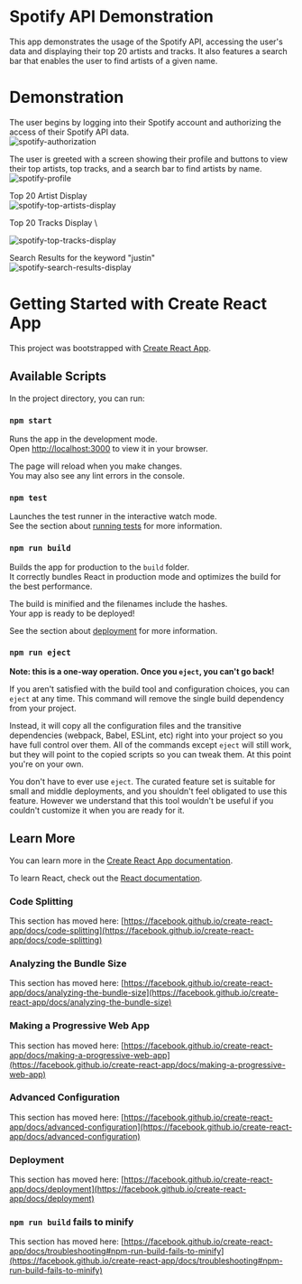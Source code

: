 # Spotify API Demonstration 
This app demonstrates the usage of the Spotify API, accessing the user's data and displaying their top 20 artists and tracks. It also features a search bar that enables the user to find artists of a given name.

# Demonstration 
The user begins by logging into their Spotify account and authorizing the access of their Spotify API data.\
![spotify-authorization](https://user-images.githubusercontent.com/57577392/188520056-710d4d82-7775-4b10-8cdd-afa8afb80ffc.PNG) <br/>

The user is greeted with a screen showing their profile and buttons to view their top artists, top tracks, and a search bar to find artists by name. \
![spotify-profile](https://user-images.githubusercontent.com/57577392/188520108-f193a6d3-f07f-4b03-98d0-6b2b0ee9c2f2.PNG) <br/>

Top 20 Artist Display \
![spotify-top-artists-display](https://user-images.githubusercontent.com/57577392/188520133-9d025a9e-8e96-40f9-9fc2-7edb5e2980e9.PNG) <br/>

Top 20 Tracks Display \

![spotify-top-tracks-display](https://user-images.githubusercontent.com/57577392/188520144-207cccca-b22f-49d6-9daa-b369d3f95dc0.PNG) <br/>

Search Results for the keyword "justin" \
![spotify-search-results-display](https://user-images.githubusercontent.com/57577392/188520154-eea616ea-1d00-4d65-aec5-4edddfaf2d7b.PNG) <br/>



# Getting Started with Create React App

This project was bootstrapped with [Create React App](https://github.com/facebook/create-react-app).

## Available Scripts

In the project directory, you can run:

### `npm start`

Runs the app in the development mode.\
Open [http://localhost:3000](http://localhost:3000) to view it in your browser.

The page will reload when you make changes.\
You may also see any lint errors in the console.

### `npm test`

Launches the test runner in the interactive watch mode.\
See the section about [running tests](https://facebook.github.io/create-react-app/docs/running-tests) for more information.

### `npm run build`

Builds the app for production to the `build` folder.\
It correctly bundles React in production mode and optimizes the build for the best performance.

The build is minified and the filenames include the hashes.\
Your app is ready to be deployed!

See the section about [deployment](https://facebook.github.io/create-react-app/docs/deployment) for more information.

### `npm run eject`

**Note: this is a one-way operation. Once you `eject`, you can't go back!**

If you aren't satisfied with the build tool and configuration choices, you can `eject` at any time. This command will remove the single build dependency from your project.

Instead, it will copy all the configuration files and the transitive dependencies (webpack, Babel, ESLint, etc) right into your project so you have full control over them. All of the commands except `eject` will still work, but they will point to the copied scripts so you can tweak them. At this point you're on your own.

You don't have to ever use `eject`. The curated feature set is suitable for small and middle deployments, and you shouldn't feel obligated to use this feature. However we understand that this tool wouldn't be useful if you couldn't customize it when you are ready for it.

## Learn More

You can learn more in the [Create React App documentation](https://facebook.github.io/create-react-app/docs/getting-started).

To learn React, check out the [React documentation](https://reactjs.org/).

### Code Splitting

This section has moved here: [https://facebook.github.io/create-react-app/docs/code-splitting](https://facebook.github.io/create-react-app/docs/code-splitting)

### Analyzing the Bundle Size

This section has moved here: [https://facebook.github.io/create-react-app/docs/analyzing-the-bundle-size](https://facebook.github.io/create-react-app/docs/analyzing-the-bundle-size)

### Making a Progressive Web App

This section has moved here: [https://facebook.github.io/create-react-app/docs/making-a-progressive-web-app](https://facebook.github.io/create-react-app/docs/making-a-progressive-web-app)

### Advanced Configuration

This section has moved here: [https://facebook.github.io/create-react-app/docs/advanced-configuration](https://facebook.github.io/create-react-app/docs/advanced-configuration)

### Deployment

This section has moved here: [https://facebook.github.io/create-react-app/docs/deployment](https://facebook.github.io/create-react-app/docs/deployment)

### `npm run build` fails to minify

This section has moved here: [https://facebook.github.io/create-react-app/docs/troubleshooting#npm-run-build-fails-to-minify](https://facebook.github.io/create-react-app/docs/troubleshooting#npm-run-build-fails-to-minify)
